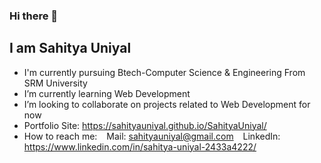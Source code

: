 ### Hi there 👋
## I am Sahitya Uniyal
- I'm currently pursuing Btech-Computer Science & Engineering From SRM University
- I’m currently learning Web Development
- I’m looking to collaborate on projects related to Web Development for now
- Portfolio Site: https://sahityauniyal.github.io/SahityaUniyal/
- How to reach me:
&ensp; Mail: sahityauniyal@gmail.com
&ensp; LinkedIn: https://www.linkedin.com/in/sahitya-uniyal-2433a4222/
